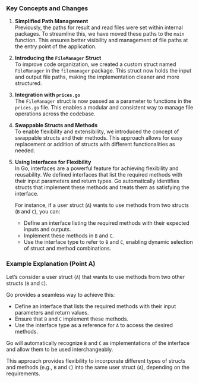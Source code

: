 ### Key Concepts and Changes

1. **Simplified Path Management**  
   Previously, the paths for result and read files were set within internal packages. To streamline this, we have moved these paths to the `main` function. This ensures better visibility and management of file paths at the entry point of the application.

2. **Introducing the `FileManager` Struct**  
   To improve code organization, we created a custom struct named `FileManager` in the `filemanager` package. This struct now holds the input and output file paths, making the implementation cleaner and more structured.

3. **Integration with `prices.go`**  
   The `FileManager` struct is now passed as a parameter to functions in the `prices.go` file. This enables a modular and consistent way to manage file operations across the codebase.

4. **Swappable Structs and Methods**  
   To enable flexibility and extensibility, we introduced the concept of swappable structs and their methods. This approach allows for easy replacement or addition of structs with different functionalities as needed.

5. **Using Interfaces for Flexibility**  
   In Go, interfaces are a powerful feature for achieving flexibility and reusability. We defined interfaces that list the required methods with their input parameters and return types. Go automatically identifies structs that implement these methods and treats them as satisfying the interface.  

   For instance, if a user struct (`A`) wants to use methods from two structs (`B` and `C`), you can:
   - Define an interface listing the required methods with their expected inputs and outputs.
   - Implement these methods in `B` and `C`.
   - Use the interface type to refer to `B` and `C`, enabling dynamic selection of struct and method combinations.

### Example Explanation (Point A)

Let’s consider a user struct (`A`) that wants to use methods from two other structs (`B` and `C`).  

Go provides a seamless way to achieve this:  
- Define an interface that lists the required methods with their input parameters and return values.  
- Ensure that `B` and `C` implement these methods.  
- Use the interface type as a reference for `A` to access the desired methods.  

Go will automatically recognize `B` and `C` as implementations of the interface and allow them to be used interchangeably.  

This approach provides flexibility to incorporate different types of structs and methods (e.g., `B` and `C`) into the same user struct (`A`), depending on the requirements.
